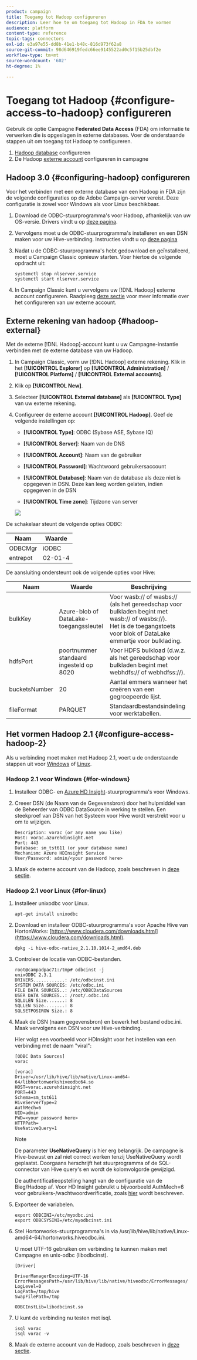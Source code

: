 ```yaml
---
product: campaign
title: Toegang tot Hadoop configureren
description: Leer hoe te om toegang tot Hadoop in FDA te vormen
audience: platform
content-type: reference
topic-tags: connectors
exl-id: e3a97e55-dd8b-41e1-b48c-816d973f62a8
source-git-commit: 98d646919fedc66ee9145522ad0c5f15b25dbf2e
workflow-type: tm+mt
source-wordcount: '602'
ht-degree: 1%

---
```


# Toegang tot Hadoop {#configure-access-to-hadoop} configureren

Gebruik de optie Campagne **Federated Data Access** (FDA) om informatie te verwerken die is opgeslagen in externe databases. Voer de onderstaande stappen uit om toegang tot Hadoop te configureren.

1. [Hadoop database](#configuring-hadoop) configureren
1. De Hadoop [externe account](#hadoop-external) configureren in campagne

## Hadoop 3.0 {#configuring-hadoop} configureren

Voor het verbinden met een externe database van een Hadoop in FDA zijn de volgende configuraties op de Adobe Campaign-server vereist. Deze configuratie is zowel voor Windows als voor Linux beschikbaar.

1. Download de ODBC-stuurprogramma&#39;s voor Hadoop, afhankelijk van uw OS-versie. Drivers vindt u op [deze pagina](https://www.cloudera.com/downloads.html).

1. Vervolgens moet u de ODBC-stuurprogramma&#39;s installeren en een DSN maken voor uw Hive-verbinding. Instructies vindt u op [deze pagina](https://docs.cloudera.com/documentation/other/connectors/hive-odbc/2-6-5/Cloudera-ODBC-Driver-for-Apache-Hive-Install-Guide.pdf)

1. Nadat u de ODBC-stuurprogramma&#39;s hebt gedownload en geïnstalleerd, moet u Campaign Classic opnieuw starten. Voer hiertoe de volgende opdracht uit:

   ```
   systemctl stop nlserver.service
   systemctl start nlserver.service
   ```

1. In Campaign Classic kunt u vervolgens uw [!DNL Hadoop] externe account configureren. Raadpleeg [deze sectie](#hadoop-external) voor meer informatie over het configureren van uw externe account.

## Externe rekening van hadoop {#hadoop-external}

Met de externe [!DNL Hadoop]-account kunt u uw Campagne-instantie verbinden met de externe database van uw Hadoop.

1. In Campaign Classic, vorm uw [!DNL Hadoop] externe rekening. Klik in het **[!UICONTROL Explorer]** op **[!UICONTROL Administration]** / **[!UICONTROL Platform]** / **[!UICONTROL External accounts]**.

1. Klik op **[!UICONTROL New]**.

1. Selecteer **[!UICONTROL External database]** als **[!UICONTROL Type]** van uw externe rekening.

1. Configureer de externe account **[!UICONTROL Hadoop]**. Geef de volgende instellingen op:

   * **[!UICONTROL Type]**: ODBC (Sybase ASE, Sybase IQ)

   * **[!UICONTROL Server]**: Naam van de DNS

   * **[!UICONTROL Account]**: Naam van de gebruiker

   * **[!UICONTROL Password]**: Wachtwoord gebruikersaccount

   * **[!UICONTROL Database]**: Naam van de database als deze niet is opgegeven in DSN. Deze kan leeg worden gelaten, indien opgegeven in de DSN

   * **[!UICONTROL Time zone]**: Tijdzone van server

   ![](assets/hadoop3.png)

De schakelaar steunt de volgende opties ODBC:

| Naam | Waarde |
|---|---|
| ODBCMgr | iODBC |
| entrepot | 02-01-4 |

De aansluiting ondersteunt ook de volgende opties voor Hive:

| Naam | Waarde | Beschrijving |
|---|---|---|
| bulkKey | Azure-blob of DataLake-toegangssleutel | Voor wasb:// of wasbs:// (als het gereedschap voor bulkladen begint met wasb:// of wasbs://). <br>Het is de toegangstoets voor blok of DataLake emmertje voor bulklading. |
| hdfsPort | poortnummer <br>standaard ingesteld op 8020 | Voor HDFS bulkload (d.w.z. als het gereedschap voor bulkladen begint met webhdfs:// of webhdfss://). |
| bucketsNumber | 20 | Aantal emmers wanneer het creëren van een gegroepeerde lijst. |
| fileFormat | PARQUET | Standaardbestandsindeling voor werktabellen. |


## Het vormen Hadoop 2.1 {#configure-access-hadoop-2}

Als u verbinding moet maken met Hadoop 2.1, voert u de onderstaande stappen uit voor [Windows](#for-windows) of [Linux](#for-linux).

### Hadoop 2.1 voor Windows {#for-windows}

1. Installeer ODBC- en [Azure HD Insight](https://www.microsoft.com/en-us/download/details.aspx?id=40886)-stuurprogramma&#39;s voor Windows.
1. Creeer DSN (de Naam van de Gegevensbron) door het hulpmiddel van de Beheerder van ODBC DataSource in werking te stellen. Een steekproef van DSN van het Systeem voor Hive wordt verstrekt voor u om te wijzigen.

   ```
   Description: vorac (or any name you like)
   Host: vorac.azurehdinsight.net
   Port: 443
   Database: sm_tst611 (or your database name)
   Mechanism: Azure HDInsight Service
   User/Password: admin/<your password here>
   ```

1. Maak de externe account van de Hadoop, zoals beschreven in [deze sectie](#hadoop-external).

### Hadoop 2.1 voor Linux {#for-linux}

1. Installeer unixodbc voor Linux.

   ```
   apt-get install unixodbc
   ```

1. Download en installeer ODBC-stuurprogramma&#39;s voor Apache Hive van HortonWorks: [https://www.cloudera.com/downloads.html](https://www.cloudera.com/downloads.html).

   ```
   dpkg -i hive-odbc-native_2.1.10.1014-2_amd64.deb
   ```

1. Controleer de locatie van ODBC-bestanden.

   ```
   root@campadpac71:/tmp# odbcinst -j
   unixODBC 2.3.1
   DRIVERS............: /etc/odbcinst.ini
   SYSTEM DATA SOURCES: /etc/odbc.ini
   FILE DATA SOURCES..: /etc/ODBCDataSources
   USER DATA SOURCES..: /root/.odbc.ini
   SQLULEN Size.......: 8
   SQLLEN Size........: 8
   SQLSETPOSIROW Size.: 8
   ```

1. Maak de DSN (naam gegevensbron) en bewerk het bestand odbc.ini. Maak vervolgens een DSN voor uw Hive-verbinding.

   Hier volgt een voorbeeld voor HDInsight voor het instellen van een verbinding met de naam &quot;viral&quot;:

   ```
   [ODBC Data Sources]
   vorac 
   
   [vorac]
   Driver=/usr/lib/hive/lib/native/Linux-amd64-64/libhortonworkshiveodbc64.so
   HOST=vorac.azurehdinsight.net
   PORT=443
   Schema=sm_tst611
   HiveServerType=2
   AuthMech=6
   UID=admin
   PWD=<your password here>
   HTTPPath=
   UseNativeQuery=1
   ```

   >[!NOTE]
   >
   >De parameter **UseNativeQuery** is hier erg belangrijk. De campagne is Hive-bewust en zal niet correct werken tenzij UseNativeQuery wordt geplaatst. Doorgaans herschrijft het stuurprogramma of de SQL-connector van Hive query&#39;s en wordt de kolomvolgorde gewijzigd.

   De authentificatieopstelling hangt van de configuratie van de Bieg/Hadoop af. Voor HD Insight gebruikt u bijvoorbeeld AuthMech=6 voor gebruikers-/wachtwoordverificatie, zoals [hier](https://www.simba.com/products/Spark/doc/ODBC_InstallGuide/unix/content/odbc/hi/configuring/authenticating/azuresvc.htm) wordt beschreven.

1. Exporteer de variabelen.

   ```
   export ODBCINI=/etc/myodbc.ini
   export ODBCSYSINI=/etc/myodbcinst.ini
   ```

1. Stel Hortonworks-stuurprogramma&#39;s in via /usr/lib/hive/lib/native/Linux-amd64-64/hortonworks.hiveodbc.ini.

   U moet UTF-16 gebruiken om verbinding te kunnen maken met Campagne en unix-odbc (libodbcinst).

   ```
   [Driver]
   
   DriverManagerEncoding=UTF-16
   ErrorMessagesPath=/usr/lib/hive/lib/native/hiveodbc/ErrorMessages/
   LogLevel=0
   LogPath=/tmp/hive
   SwapFilePath=/tmp
   
   ODBCInstLib=libodbcinst.so
   ```

1. U kunt de verbinding nu testen met isql.

   ```
   isql vorac
   isql vorac -v
   ```

1. Maak de externe account van de Hadoop, zoals beschreven in [deze sectie](#hadoop-external).
